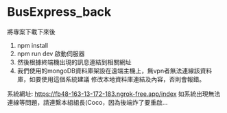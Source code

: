 # BusExpress_back
 
將專案下載下來後
1. npm install
2. npm run dev 啟動伺服器
3. 然後根據終端機出現的訊息連結到相關網址
4. 我們使用的mongoDB資料庫架設在遠端主機上，無vpn者無法連線該資料庫，如要使用這個系統建議 修改本地資料庫連結及內容，否則會報錯。
   
系統網址: https://fb48-163-13-172-183.ngrok-free.app/index
如系統出現無法連線等問題，請連繫本組組長(Coco，因為後端炸了要重啟...
